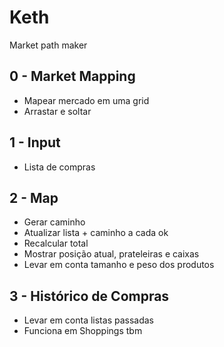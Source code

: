 # Keth

Market path maker

## 0 - Market Mapping

- Mapear mercado em uma grid
- Arrastar e soltar

## 1 - Input

- Lista de compras

## 2 - Map

- Gerar caminho
- Atualizar lista + caminho a cada ok
- Recalcular total
- Mostrar posição atual, prateleiras e caixas
- Levar em conta tamanho e peso dos produtos

## 3 - Histórico de Compras

- Levar em conta listas passadas
- Funciona em Shoppings tbm
